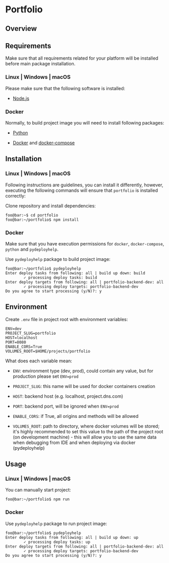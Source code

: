 # Portfolio

## Overview

## Requirements

Make sure that all requirements related for your platform will be installed before main package installation.

### Linux | Windows | macOS

Please make sure that the following software is installed:

- [Node.js](https://nodejs.org/en)

### Docker

Normally, to build project image you will need to install following packages:

- [Python](https://python.org/downloads)

- [Docker](https://docs.docker.com/get-docker/) and [docker-compose](https://docs.docker.com/compose/install/)

## Installation

### Linux | Windows | macOS

Following instructions are guidelines, you can install it differently, however,
executing the following commands will ensure that `portfolio` is installed correctly:

Clone repository and install dependencies:

```console
foo@bar:~$ cd portfolio
foo@bar:~/portfolio$ npm install
```

### Docker

Make sure that you have execution permissions for `docker`, `docker-compose`, `python` and `pydeployhelp`.

Use `pydeployhelp` package to build project image:

```console
foo@bar:~/portfolio$ pydeployhelp
Enter deploy tasks from following: all | build up down: build
        ✓ processing deploy tasks: build
Enter deploy targets from following: all | portfolio-backend-dev: all
        ✓ processing deploy targets: portfolio-backend-dev
Do you agree to start processing (y/N)?: y
```

## Environment

Create `.env` file in project root with environment variables:

```text
ENV=dev
PROJECT_SLUG=portfolio
HOST=localhost
PORT=8080
ENABLE_CORS=True
VOLUMES_ROOT=$HOME/projects/portfolio
```

What does each variable mean:

* `ENV`: environment type (dev, prod), could contain any value, but for production please set `ENV=prod`

* `PROJECT_SLUG`: this name will be used for docker containers creation

* `HOST`: backend host (e.g. localhost, project.dns.com)

* `PORT`: backend port, will be ignored when `ENV=prod`

* `ENABLE_CORS`: if True, all origins and methods will be allowed

* `VOLUMES_ROOT`: path to directory, where docker volumes will be stored; it's highly recommended to set this value to the path of the project root (on development machine) - this will allow you to use the same data when debugging from IDE and when deploying via docker (pydeployhelp)

## Usage

### Linux | Windows | macOS

You can manually start project:

```console
foo@bar:~/portfolio$ npm run
```

### Docker

Use `pydeployhelp` package to run project image:

```console
foo@bar:~/portfolio$ pydeployhelp
Enter deploy tasks from following: all | build up down: up
        ✓ processing deploy tasks: up
Enter deploy targets from following: all | portfolio-backend-dev: all
        ✓ processing deploy targets: portfolio-backend-dev
Do you agree to start processing (y/N)?: y
```

